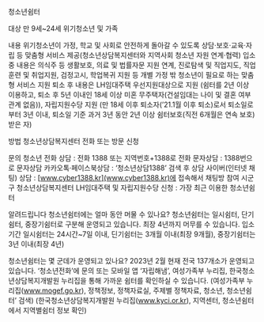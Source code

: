청소년쉼터

대상
 만 9세~24세 위기청소년 및 가족

내용
 위기청소년이 가정, 학교 및 사회로 안전하게 돌아갈 수 있도록 상담·보호·교육·자립 등 맞춤형 서비스 제공(청소년상담복지센터와 지역사회 청소년 자원 연계·협력)
  입소 중 내용은 의식주 등 생활보호, 의료 및 법률자문 지원 연계, 진로탐색 및 직업지도, 직업훈련 및 취업지원, 검정고시, 학업복귀 지원 등 개별 가정 밖 청소년이 필요로 하는 맞춤형 서비스 지원
  퇴소 후 내용은 LH임대주택 우선지원대상으로 지원 (쉼터를 2년 이상 이용하고, 퇴소 후 5년 이내인 18세 이상 미혼 무주택자(건설임대는 나이 및 결혼 여부 관계 없음)), 자립지원수당 지원 (만 18세 이후 퇴소자(’21.1월 이후 퇴소)로서 퇴소일로부터 3년 이내, 퇴소일 기준 과거 3년 동안 2년 이상 쉼터보호(직전 6개월은 연속 보호) 받은 자)

방법
 청소년상담복지센터 전화 또는 방문 신청

문의
 청소년 전화 상담 : 전화 1388 또는 지역번호+1388로 전화 
 문자상담 : 1388번으로 문자상담
 카카오톡·페이스북상담 : ‘청소년상담1388’ 검색 후 상담
 사이버(인터넷 채팅) 상담 : [www.cyber1388.kr](www.cyber1388.kr)에 접속해서 채팅방 참여
 시군구 청소년상담복지센터
 LH임대주택 및 자립지원수당 신청 : 가장 최근 이용한 청소년쉼터

알려드립니다
 청소년쉼터에는 얼마 동안 머물 수 있나요?
   청소년쉼터는 일시쉼터, 단기쉼터, 중장기쉼터로 구분해 운영되고 있습니다. 최장 4년까지 머무를 수 있습니다.
     입소기간 일시쉼터는 24시간~7일 이내, 딘기쉼터는 3개월 이내(최장 9개월), 중장기쉼터는 3년 이내(최장 4년)

 청소년쉼터는 몇 군데가 운영되고 있나요?
   2023년 2월 현재 전국 137개소가 운영되고 있습니다. ‘청소년전화’에 문의 또는 모바일 앱 ‘자립해냄’, 여성가족부 누리집, 한국청소년상담복지개발원 누리집을 통해 가까운 쉼터를 확인하실 수 있습니다.
     (여성가족부 누리집(www.mogef.go.kr), 정책정보, 정책자료실, 주제별 정책자료, 청소년, 청소년쉼터’ 검색)
     (한국청소년상담복지개발원 누리집(www.kyci.or.kr), 지역센터, 청소년쉼터에서 지역별쉼터 정보 확인)
